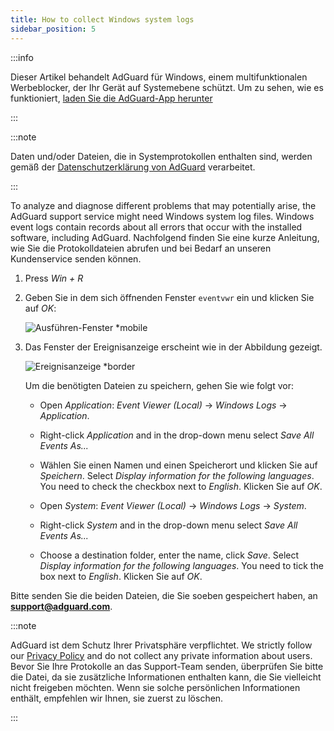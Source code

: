 ```yaml
---
title: How to collect Windows system logs
sidebar_position: 5
---
```


:::info

Dieser Artikel behandelt AdGuard für Windows, einem multifunktionalen Werbeblocker, der Ihr Gerät auf Systemebene schützt. Um zu sehen, wie es funktioniert, [laden Sie die AdGuard-App herunter](https://agrd.io/download-kb-adblock)

:::

:::note

Daten und/oder Dateien, die in Systemprotokollen enthalten sind, werden gemäß der [Datenschutzerklärung von AdGuard](https://adguard.com/de/privacy.html) verarbeitet.

:::

To analyze and diagnose different problems that may potentially arise, the AdGuard support service might need Windows system log files. Windows event logs contain records about all errors that occur with the installed software, including AdGuard. Nachfolgend finden Sie eine kurze Anleitung, wie Sie die Protokolldateien abrufen und bei Bedarf an unseren Kundenservice senden können.

1. Press *Win + R*

1. Geben Sie in dem sich öffnenden Fenster `eventvwr` ein und klicken Sie auf *OK*:

    ![Ausführen-Fenster *mobile](https://cdn.adtidy.org/public/Adguard/kb/newscreenshots/En/eng_event_logs_1.png)

1. Das Fenster der Ereignisanzeige erscheint wie in der Abbildung gezeigt.

    ![Ereignisanzeige *border](https://cdn.adtidy.org/public/Adguard/kb/newscreenshots/En/eng_event_logs_2.png)

    Um die benötigten Dateien zu speichern, gehen Sie wie folgt vor:

    - Open *Application*: *Event Viewer (Local)* → *Windows Logs* → *Application*.

    - Right-click *Application* and in the drop-down menu select *Save All Events As...*

    - Wählen Sie einen Namen und einen Speicherort und klicken Sie auf *Speichern*. Select *Display information for the following languages*. You need to check the checkbox next to *English*. Klicken Sie auf *OK*.

    - Open *System*: *Event Viewer (Local)* → *Windows Logs* → *System*.

    - Right-click *System* and in the drop-down menu select *Save All Events As...*

    - Choose a destination folder, enter the name, click *Save*. Select *Display information for the following languages*. You need to tick the box next to *English*. Klicken Sie auf *OK*.

Bitte senden Sie die beiden Dateien, die Sie soeben gespeichert haben, an **support@adguard.com**.

:::note

AdGuard ist dem Schutz Ihrer Privatsphäre verpflichtet. We strictly follow our [Privacy Policy](https://adguard.com/privacy/windows.html) and do not collect any private information about users. Bevor Sie Ihre Protokolle an das Support-Team senden, überprüfen Sie bitte die Datei, da sie zusätzliche Informationen enthalten kann, die Sie vielleicht nicht freigeben möchten. Wenn sie solche persönlichen Informationen enthält, empfehlen wir Ihnen, sie zuerst zu löschen.

:::

